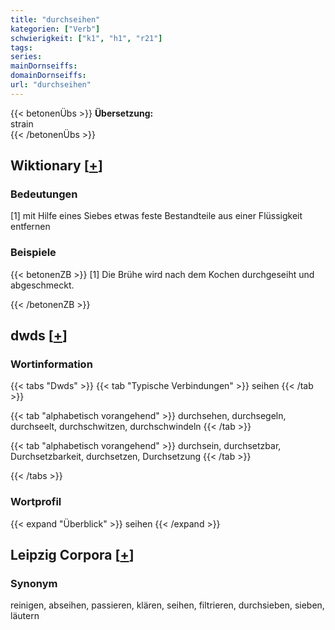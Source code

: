 ```yaml
---
title: "durchseihen"
kategorien: ["Verb"]
schwierigkeit: ["k1", "h1", "r21"]
tags:
series:
mainDornseiffs:
domainDornseiffs:
url: "durchseihen"
---
```


{{< betonenÜbs >}}
**Übersetzung:**  
strain  
{{< /betonenÜbs >}}

## Wiktionary [[+](https://de.wiktionary.org/wiki/durchseihen)]

### Bedeutungen
[1] mit Hilfe eines Siebes etwas feste Bestandteile aus einer Flüssigkeit entfernen  

### Beispiele
{{< betonenZB >}}
[1] Die Brühe wird nach dem Kochen durchgeseiht und abgeschmeckt.  

{{< /betonenZB >}}


## dwds [[+](https://www.dwds.de/wb/durchseihen)]

### Wortinformation
{{< tabs "Dwds" >}}
{{< tab "Typische Verbindungen" >}}
seihen
{{< /tab >}}

{{< tab "alphabetisch vorangehend" >}}
durchsehen, durchsegeln, durchseelt, durchschwitzen, durchschwindeln
{{< /tab >}}

{{< tab "alphabetisch vorangehend" >}}
durchsein, durchsetzbar, Durchsetzbarkeit, durchsetzen, Durchsetzung
{{< /tab >}}

{{< /tabs >}}

### Wortprofil
{{< expand "Überblick" >}} seihen {{< /expand >}}

## Leipzig Corpora [[+](https://corpora.uni-leipzig.de/en/res?word=durchseihen&corpusId=deu_newscrawl-public_2018)]


### Synonym
reinigen, abseihen, passieren, klären, seihen, filtrieren, durchsieben, sieben, läutern

